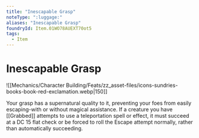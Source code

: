 ```yaml
---
title: "Inescapable Grasp"
noteType: ":luggage:"
aliases: "Inescapable Grasp"
foundryId: Item.01WO78AUEXT70ot5
tags:
  - Item
---
```


# Inescapable Grasp
![[Mechanics/Character Building/Feats/zz_asset-files/icons-sundries-books-book-red-exclamation.webp|150]]

Your grasp has a supernatural quality to it, preventing your foes from easily escaping-with or without magical assistance. If a creature you have [[Grabbed]] attempts to use a teleportation spell or effect, it must succeed at a DC 15 flat check or be forced to roll the Escape attempt normally, rather than automatically succeeding.
